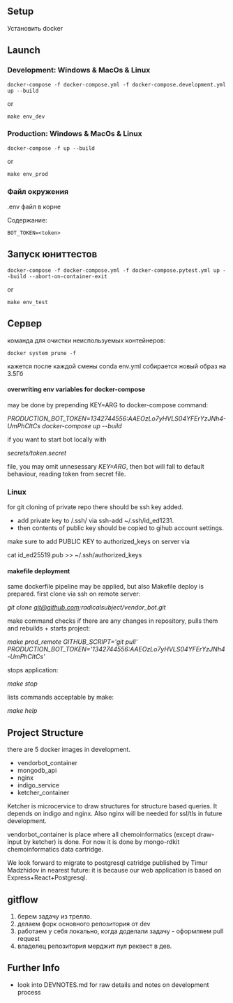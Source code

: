 ## Setup

Установить docker

## Launch 

### Development: Windows & MacOs & Linux

```
docker-compose -f docker-compose.yml -f docker-compose.development.yml up --build
```
or

```
make env_dev
```

### Production: Windows & MacOs & Linux

```
docker-compose -f up --build
```

or 

```
make env_prod
```

### Файл окружения

.env файл в корне

Содержание:

```
BOT_TOKEN=<token>
```

## Запуск юниттестов

```
docker-compose -f docker-compose.yml -f docker-compose.pytest.yml up --build --abort-on-container-exit
```

or 

```
make env_test
```

## Сервер

команда для очистки неиспользуемых контейнеров:
```
docker system prune -f
```
кажется после каждой смены conda env.yml собирается новый образ на 3.5Гб



#### overwriting env variables for docker-compose 
may be done by prepending KEY=ARG to docker-compose command:

_PRODUCTION_BOT_TOKEN=1342744556:AAEOzLo7yHVLS04YFErYzJNh4-UmPhCltCs docker-compose up --build_

if you want to start bot locally with

_secrets/token.secret_

file, you may omit unnesessary _KEY=ARG_, then bot will fall to default behaviour, reading token from secret file.

### Linux
for git cloning of private repo there should be ssh key added. 
- add private key to /.ssh/ via ssh-add ~/.ssh/id_ed1231.
- then contents of public key should be copied to gihub account settings.

make sure to add PUBLIC KEY to authorized_keys on server via  

cat id_ed25519.pub >> ~/.ssh/authorized_keys
#### makefile deployment 
same dockerfile pipeline may be applied, but also Makefile deploy is prepared.
first clone via ssh on remote server:

_git clone git@github.com:radicalsubject/vendor_bot.git_

make command checks if there are any changes in repository, pulls them and rebuilds + starts project:

_make prod_remote GITHUB_SCRIPT='git pull' PRODUCTION_BOT_TOKEN='1342744556:AAEOzLo7yHVLS04YFErYzJNh4-UmPhCltCs'_

stops application:

_make stop_

lists commands acceptable by make:

_make help_

## Project Structure
there are 5 docker images in development.
- vendorbot_container
- mongodb_api
- nginx
- indigo_service
- ketcher_container

Ketcher is microcervice to draw structures for structure based queries. It depends on indigo and nginx.
Also nginx will be needed for ssl/tls in future development.

vendorbot_container is place where all chemoinformatics (except draw-input by ketcher) is done. For now it is done by mongo-rdkit chemoinformatics data cartridge. 

We look forward to migrate to postgresql catridge published by Timur Madzhidov in nearest future: it is because our web application is based on Express+React+Postgresql.

## gitflow
1. берем задачу из трелло. 
2. делаем форк основного репозитория от dev
3. работаем у себя локально, когда доделали задачу - оформляем pull request
4. владелец репозитория мерджит пул реквест в дев. 

## Further Info
- look into DEVNOTES.md for raw details and notes on development process
